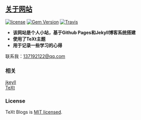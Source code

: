 ## [关于网站](https://github.com/kitian616/jekyll-TeXt-theme)

[![license](https://img.shields.io/github/license/kitian616/jekyll-TeXt-theme.svg)](https://github.com/kitian616/jekyll-TeXt-theme/blob/master/LICENSE)
[![Gem Version](https://img.shields.io/gem/v/jekyll-text-theme.svg)](https://github.com/kitian616/jekyll-TeXt-theme/releases)
[![Travis](https://img.shields.io/travis/kitian616/jekyll-TeXt-theme.svg)](https://travis-ci.org/kitian616/jekyll-TeXt-theme)

* **该网站是个人小站，基于Github Pages和Jekyll博客系统搭建**
* **使用了TeXt主题**
* **用于记录一些学习的心得**

联系我：<137192122@qq.com>

### 相关
[jkeyll](https://jekyllrb.com/ "jetyll") <br>
[TeXt](https://tianqi.name/jekyll-TeXt-theme/docs/zh/quick-start "快速搭建博客")

### License

TeXt Blogs is [MIT licensed]().
